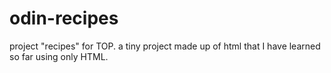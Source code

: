 # odin-recipes
project "recipes" for TOP. a tiny project made up of html that I have learned so far using only HTML.

